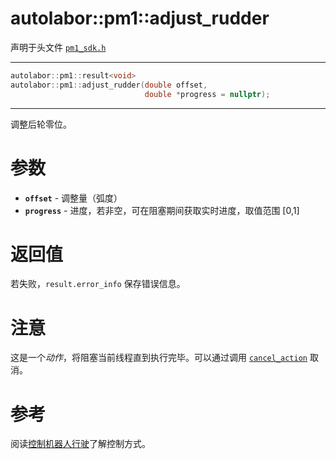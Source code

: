 # autolabor::pm1::adjust_rudder

声明于头文件 [`pm1_sdk.h`](https://github.com/autolaborcenter/pm1_sdk/blob/master/src/main/pm1_sdk.h)

------

```c++
autolabor::pm1::result<void>
autolabor::pm1::adjust_rudder(double offset,
                              double *progress = nullptr);
```

------

调整后轮零位。

# 参数

- **`offset`** - 调整量（弧度）
- **`progress`** - 进度，若非空，可在阻塞期间获取实时进度，取值范围 [0,1]

# 返回值

若失败，`result.error_info` 保存错误信息。

# 注意

这是一个*动作*，将阻塞当前线程直到执行完毕。可以通过调用 [`cancel_action`](cancel_action) 取消。

# 参考

阅读[控制机器人行驶](../../concepts/drive)了解控制方式。